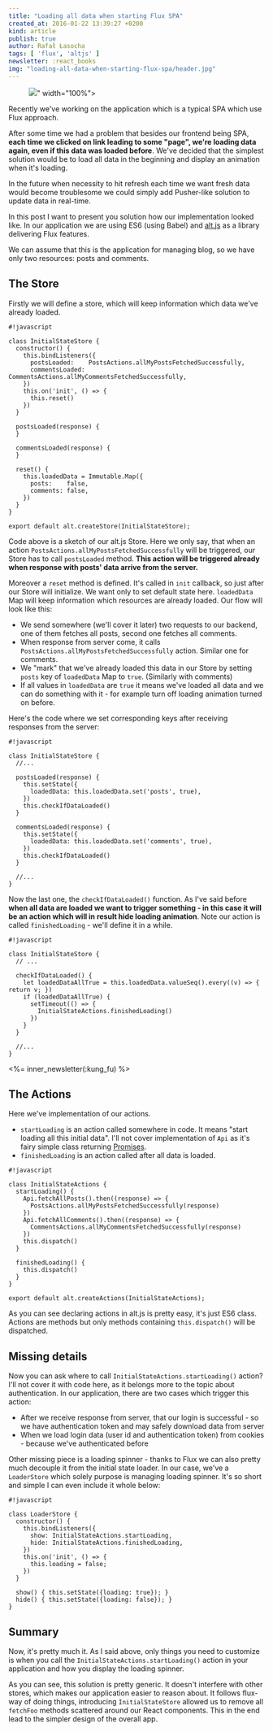 ```yaml
---
title: "Loading all data when starting Flux SPA"
created_at: 2016-01-22 13:39:27 +0200
kind: article
publish: true
author: Rafał Łasocha
tags: [ 'flux', 'altjs' ]
newsletter: :react_books
img: "loading-all-data-when-starting-flux-spa/header.jpg"
---
```


<p>
  <figure>
    <img src="<%= src_fit("loading-all-data-when-starting-flux-spa/header.jpg") %>" width="100%">
  </figure>
</p>

Recently we've working on the application which is a typical SPA which use Flux approach.

After some time we had a problem that besides our frontend being SPA, **each time we clicked on link leading to some "page", we're loading data again, even if this data was loaded before**. We've decided that the simplest solution would be to load all data in the beginning and display an animation when it's loading.

In the future when necessity to hit refresh each time we want fresh data would become troublesome we could simply add Pusher-like solution to update data in real-time.

In this post I want to present you solution how our implementation looked like. In our application we are using ES6 (using Babel) and [alt.js](http://alt.js.org/) as a library delivering Flux features.

<!-- more -->

We can assume that this is the application for managing blog, so we have only two resources: posts and comments.

## The Store

Firstly we will define a store, which will keep information which data we've already loaded.

```
#!javascript

class InitialStateStore {
  constructor() {
    this.bindListeners({
      postsLoaded:    PostsActions.allMyPostsFetchedSuccessfully,
      commentsLoaded: CommentsActions.allMyCommentsFetchedSuccessfully,
    })
    this.on('init', () => {
      this.reset()
    })
  }

  postsLoaded(response) {
  }

  commentsLoaded(response) {
  }

  reset() {
    this.loadedData = Immutable.Map({
      posts:    false,
      comments: false,
    })
  }
}

export default alt.createStore(InitialStateStore);
```

Code above is a sketch of our alt.js Store. Here we only say, that when an action `PostsActions.allMyPostsFetchedSuccessfully` will be triggered, our Store has to call `postsLoaded` method. **This action will be triggered already when response with posts' data arrive from the server.**

Moreover a `reset` method is defined. It's called in `init` callback, so just after our Store will initialize. We want only to set default state here. `loadedData` Map will keep information which resources are already loaded. Our flow will look like this:

* We send somewhere (we'll cover it later) two requests to our backend, one of them fetches all posts, second one fetches all comments.
* When response from server come, it calls `PostsActions.allMyPostsFetchedSuccessfully` action. Similar one for comments.
* We "mark" that we've already loaded this data in our Store by setting `posts` key of `loadedData` Map to `true`. (Similarly with comments)
* If all values in `loadedData` are `true` it means we've loaded all data and we can do something with it - for example turn off loading animation turned on before.

Here's the code where we set corresponding keys after receiving responses from the server:

```
#!javascript

class InitialStateStore {
  //...

  postsLoaded(response) {
    this.setState({
      loadedData: this.loadedData.set('posts', true),
    })
    this.checkIfDataLoaded()
  }

  commentsLoaded(response) {
    this.setState({
      loadedData: this.loadedData.set('comments', true),
    })
    this.checkIfDataLoaded()
  }
  
  //...
}
```

Now the last one, the `checkIfDataLoaded()` function. As I've said before **when all data are loaded we want to trigger something - in this case it will be an action which will in result hide loading animation**. Note our action is called `finishedLoading` - we'll define it in a while.

```
#!javascript

class InitialStateStore {
  // ...

  checkIfDataLoaded() {
    let loadedDataAllTrue = this.loadedData.valueSeq().every((v) => { return v; })
    if (loadedDataAllTrue) {
      setTimeout(() => {
        InitialStateActions.finishedLoading()
      })
    }
  }
  
  //...
}
```

<%= inner_newsletter(:kung_fu) %>

## The Actions

Here we've implementation of our actions.

* `startLoading` is an action called somewhere in code. It means "start loading all this initial data". I'll not cover implementation of `Api` as it's fairy simple class returning [Promises](http://blog.arkency.com/2015/02/the-beginners-guide-to-jquery-deferred-and-promises-for-ruby-programmers/).
* `finishedLoading` is an action called after all data is loaded.

```
#!javascript

class InitialStateActions {
  startLoading() {
    Api.fetchAllPosts().then((response) => {
      PostsActions.allMyPostsFetchedSuccessfully(response)
    })
    Api.fetchAllComments().then((response) => {
      CommentsActions.allMyCommentsFetchedSuccessfully(response)
    })
    this.dispatch()
  }

  finishedLoading() {
    this.dispatch()
  }
}

export default alt.createActions(InitialStateActions);
```

As you can see declaring actions in alt.js is pretty easy, it's just ES6 class. Actions are methods but only methods containing `this.dispatch()` will be dispatched.

## Missing details

Now you can ask where to call `InitialStateActions.startLoading()` action?
I'll not cover it with code here, as it belongs more to the topic about authentication. In our application, there are two cases which trigger this action:

* After we receive response from server, that our login is successful - so we have authentication token and may safely download data from server
* When we load login data (user id and authentication token) from cookies - because we've authenticated before

Other missing piece is a loading spinner - thanks to Flux we can also pretty much decouple it from the initial state loader. In our case, we've a `LoaderStore` which solely purpose is managing loading spinner. It's so short and simple I can even include it whole below:

```
#!javascript

class LoaderStore {
  constructor() {
    this.bindListeners({
      show: InitialStateActions.startLoading,
      hide: InitialStateActions.finishedLoading,
    })
    this.on('init', () => {
      this.loading = false;
    })
  }

  show() { this.setState({loading: true}); }
  hide() { this.setState({loading: false}); }
}
```

## Summary

Now, it's pretty much it. As I said above, only things you need to customize is when you call the `InitialStateActions.startLoading()` action in your application and how you display the loading spinner.

As you can see, this solution is pretty generic. It doesn't interfere with other stores, which makes our application easier to reason about. It follows flux-way of doing things, introducing `InitialStateStore` allowed us to remove all `fetchFoo` methods scattered around our React components. This in the end lead to the simpler design of the overall app.
